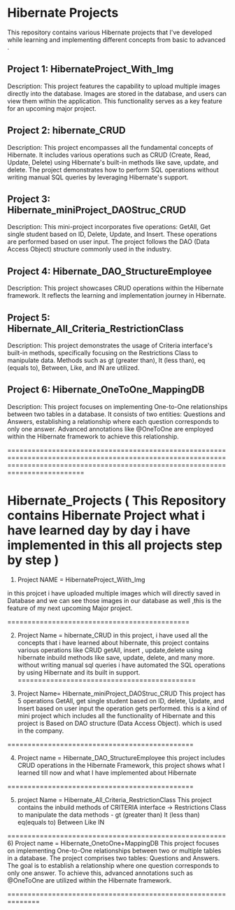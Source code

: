 # Hibernate Projects

This repository contains various Hibernate projects that I've developed while learning and implementing different concepts from  basic to advanced . 

## Project 1: HibernateProject_With_Img

Description: This project features the capability to upload multiple images directly into the database. Images are stored in the database, and users can view them within the application. This functionality serves as a key feature for an upcoming major project.

## Project 2: hibernate_CRUD

Description: This project encompasses all the fundamental concepts of Hibernate. It includes various operations such as CRUD (Create, Read, Update, Delete) using Hibernate's built-in methods like save, update, and delete. The project demonstrates how to perform SQL operations without writing manual SQL queries by leveraging Hibernate's support.

## Project 3: Hibernate_miniProject_DAOStruc_CRUD

Description: This mini-project incorporates five operations: GetAll, Get single student based on ID, Delete, Update, and Insert. These operations are performed based on user input. The project follows the DAO (Data Access Object) structure commonly used in the industry.

## Project 4: Hibernate_DAO_StructureEmployee

Description: This project showcases CRUD operations within the Hibernate framework. It reflects the learning and implementation journey in Hibernate.

## Project 5: Hibernate_All_Criteria_RestrictionClass

Description: This project demonstrates the usage of Criteria interface's built-in methods, specifically focusing on the Restrictions Class to manipulate data. Methods such as gt (greater than), lt (less than), eq (equals to), Between, Like, and IN are utilized.

## Project 6: Hibernate_OneToOne_MappingDB

Description: This project focuses on implementing One-to-One relationships between two tables in a database. It consists of two entities: Questions and Answers, establishing a relationship where each question corresponds to only one answer. Advanced annotations like @OneToOne are employed within the Hibernate framework to achieve this relationship.

























=====================================================================================================================================================================================

# Hibernate_Projects ( This Repository contains Hibernate Project what i have learned day by day i have implemented in this all projects step by step ) 

1) Project NAME = HibernateProject_Wiith_Img

in this projcet i have uploaded multiple images which will directly saved in Database and we can see those images in our database as well ,this is the feature of my next upcoming Major project.

=============================================

 2) Project Name = hibernate_CRUD
 in this project, i have used all the concepts that i have learned about hibernate, this project contains various operations like CRUD getAll, insert , update,delete using hibernate inbuild methods like save, update, delete, and many 
 more. without writing  manual sql queries i have automated the SQL operations by using Hibernate and its built in support.
============================================

3)  Project Name= Hibernate_miniProject_DAOStruc_CRUD
   This project has 5 operations GetAll, get single student based on ID, delete, Update, and Insert based on user input the operation gets performed. this is a kind of mini project which includes all the functionality of Hibernate and this project is Based on DAO structure (Data Access Object). which is used in the company.
   
==============================================

4) Project name =  Hibernate_DAO_StructureEmployee
  this project includes CRUD operations in the Hibernate Framework, this project shows what I learned till now and what I have implemented about Hibernate

==============================================

5) project Name = Hibernate_All_Criteria_RestrictionClass
 This project contains the inbuild methods of CRITERIA interface -> Restrictions Class to manipulate the data 
methods - 
gt (greater than)
 lt (less than)
eq(equals to)
Between
Like
IN

======================================================
6) Project name = Hibernate_OnetoOne+MappingDB 
This project focuses on implementing One-to-One relationships between two or multiple tables in a database. The project comprises two tables: Questions and Answers. The goal is to establish a relationship where one question corresponds to only one answer. To achieve this, advanced annotations such as @OneToOne are utilized within the Hibernate framework.

==============================================================


